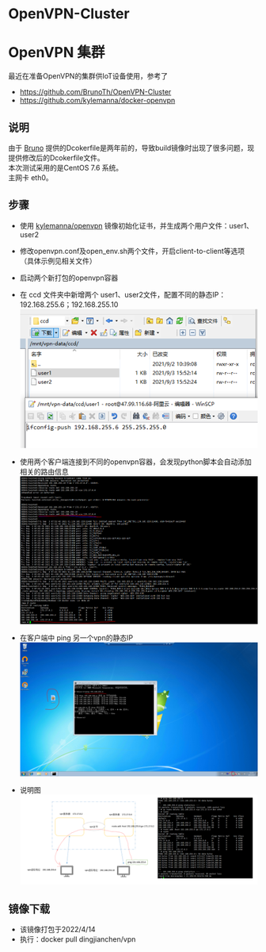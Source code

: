 # OpenVPN-Cluster
# OpenVPN 集群
最近在准备OpenVPN的集群供IoT设备使用，参考了
- https://github.com/BrunoTh/OpenVPN-Cluster
- https://github.com/kylemanna/docker-openvpn

## 说明
由于 [Bruno](https://github.com/BrunoTh/OpenVPN-Cluster) 提供的Dcokerfile是两年前的，导致build镜像时出现了很多问题，现提供修改后的Dcokerfile文件。\
本次测试采用的是CentOS 7.6 系统。\
主网卡 eth0。

## 步骤
- 使用 [kylemanna/openvpn](https://hub.docker.com/r/kylemanna/openvpn/) 镜像初始化证书，并生成两个用户文件：user1、user2
- 修改openvpn.conf及open_env.sh两个文件，开启client-to-client等选项（具体示例见相关文件）
- 启动两个新打包的openvpn容器
- 在 ccd 文件夹中新增两个 user1、user2文件，配置不同的静态IP：192.168.255.6；192.168.255.10
![静态IP](https://github.com/OwnDing/OpenVPN-Cluster/blob/main/pic/sip.PNG)

- 使用两个客户端连接到不同的openvpn容器，会发现python脚本会自动添加相关的路由信息
![路由](https://github.com/OwnDing/OpenVPN-Cluster/blob/main/pic/route.PNG)

- 在客户端中 ping 另一个vpn的静态IP
![Ping](https://github.com/OwnDing/OpenVPN-Cluster/blob/main/pic/ping.PNG)

- 说明图
![Demo](https://github.com/OwnDing/OpenVPN-Cluster/blob/main/pic/demo.png)

## 镜像下载
- 该镜像打包于2022/4/14
- 执行：docker pull dingjianchen/vpn
